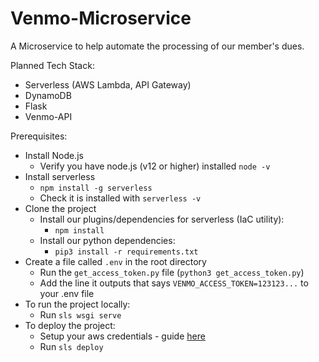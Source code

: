 # Venmo-Microservice

A Microservice to help automate the processing of our member's dues. 

Planned Tech Stack:
- Serverless (AWS Lambda, API Gateway)
- DynamoDB
- Flask
- Venmo-API

Prerequisites:
- Install Node.js
  - Verify you have node.js (v12 or higher) installed `node -v`
- Install serverless
  - `npm install -g serverless`
  - Check it is installed with `serverless -v`
- Clone the project
  - Install our plugins/dependencies for serverless (IaC utility):
    - `npm install`
  - Install our python dependencies:
    - `pip3 install -r requirements.txt`
- Create a file called `.env` in the root directory
  - Run the `get_access_token.py` file (`python3 get_access_token.py`)
  - Add the line it outputs that says `VENMO_ACCESS_TOKEN=123123...` to your .env file
- To run the project locally:
  - Run `sls wsgi serve`
- To deploy the project:
  - Setup your aws credentials - guide [here](https://slss.io/aws-creds-setup)
  - Run `sls deploy`